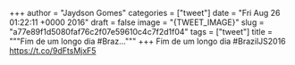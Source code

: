 
+++
author = "Jaydson Gomes"
categories = ["tweet"]
date = "Fri Aug 26 01:22:11 +0000 2016"
draft = false
image = "{TWEET_IMAGE}"
slug = "a77e89f1d5080faf76c2f07e59610c4c7f2d1f04"
tags = ["tweet"]
title = """Fim de um longo dia #Braz..."""
+++
Fim de um longo dia #BrazilJS2016 https://t.co/9dFtsMjxF5
